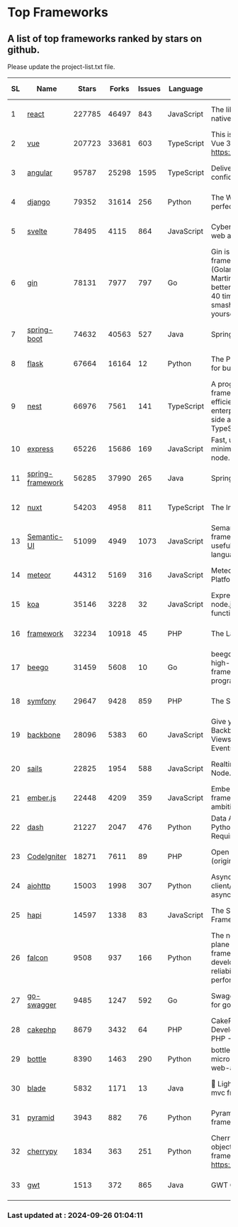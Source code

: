 # Top Frameworks
## A list of top frameworks ranked by stars on github.  
Please update the project-list.txt file.

| SL| Name  | Stars| Forks| Issues | Language | Description | Last Commit |
| --| ------| -----| ---- | ------ | -------- | ----------- | ----------- |
| 1 | [react](https://github.com/facebook/react) | 227785 | 46497 | 843 | JavaScript | The library for web and native user interfaces. | 2024-09-25 22:20:03 |
| 2 | [vue](https://github.com/vuejs/vue) | 207723 | 33681 | 603 | TypeScript | This is the repo for Vue 2. For Vue 3, go to https://github.com/vuejs/core | 2024-06-14 12:52:12 |
| 3 | [angular](https://github.com/angular/angular) | 95787 | 25298 | 1595 | TypeScript | Deliver web apps with confidence 🚀 | 2024-09-25 17:14:36 |
| 4 | [django](https://github.com/django/django) | 79352 | 31614 | 256 | Python | The Web framework for perfectionists with deadlines. | 2024-09-25 17:52:18 |
| 5 | [svelte](https://github.com/sveltejs/svelte) | 78495 | 4115 | 864 | JavaScript | Cybernetically enhanced web apps | 2024-09-25 11:24:40 |
| 6 | [gin](https://github.com/gin-gonic/gin) | 78131 | 7977 | 797 | Go | Gin is a HTTP web framework written in Go (Golang). It features a Martini-like API with much better performance -- up to 40 times faster. If you need smashing performance, get yourself some Gin. | 2024-09-21 15:24:18 |
| 7 | [spring-boot](https://github.com/spring-projects/spring-boot) | 74632 | 40563 | 527 | Java | Spring Boot | 2024-09-25 14:15:55 |
| 8 | [flask](https://github.com/pallets/flask) | 67664 | 16164 | 12 | Python | The Python micro framework for building web applications. | 2024-09-01 16:04:14 |
| 9 | [nest](https://github.com/nestjs/nest) | 66976 | 7561 | 141 | TypeScript | A progressive Node.js framework for building efficient, scalable, and enterprise-grade server-side applications with TypeScript/JavaScript 🚀 | 2024-09-25 06:23:29 |
| 10 | [express](https://github.com/expressjs/express) | 65226 | 15686 | 169 | JavaScript | Fast, unopinionated, minimalist web framework for node. | 2024-09-10 04:37:22 |
| 11 | [spring-framework](https://github.com/spring-projects/spring-framework) | 56285 | 37990 | 265 | Java | Spring Framework | 2024-09-25 15:28:47 |
| 12 | [nuxt](https://github.com/nuxt/nuxt) | 54203 | 4958 | 811 | TypeScript | The Intuitive Vue Framework. | 2024-09-25 22:59:59 |
| 13 | [Semantic-UI](https://github.com/Semantic-Org/Semantic-UI) | 51099 | 4949 | 1073 | JavaScript | Semantic is a UI component framework based around useful principles from natural language. | 2023-01-11 17:05:32 |
| 14 | [meteor](https://github.com/meteor/meteor) | 44312 | 5169 | 316 | JavaScript | Meteor, the JavaScript App Platform | 2024-09-25 14:45:17 |
| 15 | [koa](https://github.com/koajs/koa) | 35146 | 3228 | 32 | JavaScript | Expressive middleware for node.js using ES2017 async functions | 2024-08-31 18:23:31 |
| 16 | [framework](https://github.com/laravel/framework) | 32234 | 10918 | 45 | PHP | The Laravel Framework. | 2024-09-25 15:46:33 |
| 17 | [beego](https://github.com/beego/beego) | 31459 | 5608 | 10 | Go | beego is an open-source, high-performance web framework for the Go programming language. | 2024-09-21 08:44:12 |
| 18 | [symfony](https://github.com/symfony/symfony) | 29647 | 9428 | 859 | PHP | The Symfony PHP framework | 2024-09-25 16:38:41 |
| 19 | [backbone](https://github.com/jashkenas/backbone) | 28096 | 5383 | 60 | JavaScript | Give your JS App some Backbone with Models, Views, Collections, and Events | 2024-09-02 12:55:04 |
| 20 | [sails](https://github.com/balderdashy/sails) | 22825 | 1954 | 588 | JavaScript | Realtime MVC Framework for Node.js | 2024-09-17 15:56:43 |
| 21 | [ember.js](https://github.com/emberjs/ember.js) | 22448 | 4209 | 359 | JavaScript | Ember.js - A JavaScript framework for creating ambitious web applications | 2024-09-23 19:16:29 |
| 22 | [dash](https://github.com/plotly/dash) | 21227 | 2047 | 476 | Python | Data Apps & Dashboards for Python. No JavaScript Required. | 2024-09-20 15:45:31 |
| 23 | [CodeIgniter](https://github.com/bcit-ci/CodeIgniter) | 18271 | 7611 | 89 | PHP | Open Source PHP Framework (originally from EllisLab) | 2024-03-20 03:51:42 |
| 24 | [aiohttp](https://github.com/aio-libs/aiohttp) | 15003 | 1998 | 307 | Python | Asynchronous HTTP client/server framework for asyncio and Python | 2024-09-25 18:06:18 |
| 25 | [hapi](https://github.com/hapijs/hapi) | 14597 | 1338 | 83 | JavaScript | The Simple, Secure Framework Developers Trust | 2024-07-04 00:48:01 |
| 26 | [falcon](https://github.com/falconry/falcon) | 9508 | 937 | 166 | Python | The no-magic web data plane API and microservices framework for Python developers, with a focus on reliability, correctness, and performance at scale. | 2024-09-24 05:00:15 |
| 27 | [go-swagger](https://github.com/go-swagger/go-swagger) | 9485 | 1247 | 592 | Go | Swagger 2.0 implementation for go | 2024-09-22 17:43:04 |
| 28 | [cakephp](https://github.com/cakephp/cakephp) | 8679 | 3432 | 64 | PHP | CakePHP: The Rapid Development Framework for PHP - Official Repository | 2024-09-24 16:09:51 |
| 29 | [bottle](https://github.com/bottlepy/bottle) | 8390 | 1463 | 290 | Python | bottle.py is a fast and simple micro-framework for python web-applications. | 2024-09-16 20:02:44 |
| 30 | [blade](https://github.com/lets-blade/blade) | 5832 | 1171 | 13 | Java | :rocket: Lightning fast and elegant mvc framework for Java8 | 2024-06-17 01:05:35 |
| 31 | [pyramid](https://github.com/Pylons/pyramid) | 3943 | 882 | 76 | Python | Pyramid - A Python web framework | 2024-06-10 16:09:42 |
| 32 | [cherrypy](https://github.com/cherrypy/cherrypy) | 1834 | 363 | 251 | Python | CherryPy is a pythonic, object-oriented HTTP framework.      https://cherrypy.dev | 2024-08-31 10:29:14 |
| 33 | [gwt](https://github.com/gwtproject/gwt) | 1513 | 372 | 865 | Java | GWT Open Source Project | 2024-09-12 11:42:19 |

### Last updated at : 2024-09-26 01:04:11
